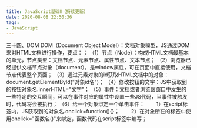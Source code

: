 ```yaml
---
title: JavaScript基础Ⅱ（持续更新）
date: 2020-08-08 22:50:36
tags:
- JavaScript
---
```

三十四、DOM
DOM（Document Object Model）：文档对象模型，JS通过DOM来对HTML文档进行操作，要点：；
（1）节点（Node）：构成HTML文档最基本的单元，节点类型：文档节点、元素节点、属性节点、文本节点；
（2）浏览器已经提供文档节点对象（document），是window属性，可在页面中直接使用，文档节点代表整个页面；
（3）通过元素对象的id获取HTML文档中的对象：document.getElementById("对象id名")；
（4）修改按钮的文字：JS中获取到的按钮对象名.innerHTML="文字"；
（5）事件：文档或者浏览器窗口中发生的一些特定的交互瞬间，可以在事件对应的属性中设置一些JS代码，当事件被触发时，代码将会被执行；
（6）给一个对象绑定一个单击事件：
&#8195;&#8195;1）在script标签内，JS获取到的对象名.onclick=function(){}；
&#8195;&#8195;2）在对象所在的标签中使用onclick="函数名()"来绑定，函数代码在script标签中编写；